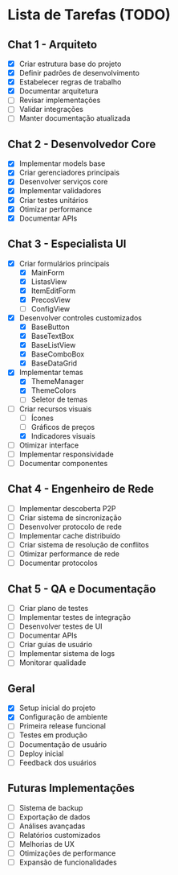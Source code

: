 # Lista de Tarefas (TODO)

## Chat 1 - Arquiteto
- [x] Criar estrutura base do projeto
- [x] Definir padrões de desenvolvimento
- [x] Estabelecer regras de trabalho
- [x] Documentar arquitetura
- [ ] Revisar implementações
- [ ] Validar integrações
- [ ] Manter documentação atualizada

## Chat 2 - Desenvolvedor Core
- [x] Implementar models base
- [x] Criar gerenciadores principais
- [x] Desenvolver serviços core
- [x] Implementar validadores
- [x] Criar testes unitários
- [x] Otimizar performance
- [x] Documentar APIs

## Chat 3 - Especialista UI
- [x] Criar formulários principais
  - [x] MainForm
  - [x] ListasView
  - [x] ItemEditForm
  - [x] PrecosView
  - [ ] ConfigView
- [x] Desenvolver controles customizados
  - [x] BaseButton
  - [x] BaseTextBox
  - [x] BaseListView
  - [x] BaseComboBox
  - [x] BaseDataGrid
- [x] Implementar temas
  - [x] ThemeManager
  - [x] ThemeColors
  - [ ] Seletor de temas
- [ ] Criar recursos visuais
  - [ ] Ícones
  - [ ] Gráficos de preços
  - [x] Indicadores visuais
- [ ] Otimizar interface
- [ ] Implementar responsividade
- [ ] Documentar componentes

## Chat 4 - Engenheiro de Rede
- [ ] Implementar descoberta P2P
- [ ] Criar sistema de sincronização
- [ ] Desenvolver protocolo de rede
- [ ] Implementar cache distribuído
- [ ] Criar sistema de resolução de conflitos
- [ ] Otimizar performance de rede
- [ ] Documentar protocolos

## Chat 5 - QA e Documentação
- [ ] Criar plano de testes
- [ ] Implementar testes de integração
- [ ] Desenvolver testes de UI
- [ ] Documentar APIs
- [ ] Criar guias de usuário
- [ ] Implementar sistema de logs
- [ ] Monitorar qualidade

## Geral
- [x] Setup inicial do projeto
- [x] Configuração de ambiente
- [ ] Primeira release funcional
- [ ] Testes em produção
- [ ] Documentação de usuário
- [ ] Deploy inicial
- [ ] Feedback dos usuários

## Futuras Implementações
- [ ] Sistema de backup
- [ ] Exportação de dados
- [ ] Análises avançadas
- [ ] Relatórios customizados
- [ ] Melhorias de UX
- [ ] Otimizações de performance
- [ ] Expansão de funcionalidades
